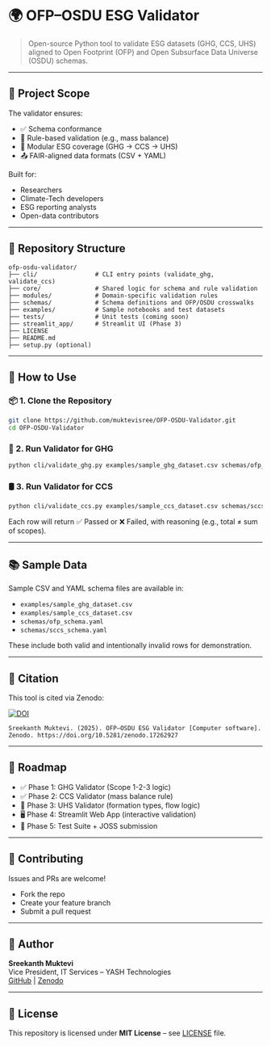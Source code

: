 # 🌍 OFP–OSDU ESG Validator

> Open-source Python tool to validate ESG datasets (GHG, CCS, UHS) aligned to Open Footprint (OFP) and Open Subsurface Data Universe (OSDU) schemas.

---

## 🧭 Project Scope

The validator ensures:
- ✅ Schema conformance
- 📏 Rule-based validation (e.g., mass balance)
- 🔄 Modular ESG coverage (GHG → CCS → UHS)
- 📤 FAIR-aligned data formats (CSV + YAML)

Built for:
- Researchers
- Climate-Tech developers
- ESG reporting analysts
- Open-data contributors

---

## 📁 Repository Structure

```text
ofp-osdu-validator/
├── cli/                # CLI entry points (validate_ghg, validate_ccs)
├── core/               # Shared logic for schema and rule validation
├── modules/            # Domain-specific validation rules
├── schemas/            # Schema definitions and OFP/OSDU crosswalks
├── examples/           # Sample notebooks and test datasets
├── tests/              # Unit tests (coming soon)
├── streamlit_app/      # Streamlit UI (Phase 3)
├── LICENSE
├── README.md
├── setup.py (optional)
```

---

## 🚀 How to Use

### 📦 1. Clone the Repository
```bash
git clone https://github.com/muktevisree/OFP-OSDU-Validator.git
cd OFP-OSDU-Validator
```

### 🧪 2. Run Validator for GHG
```bash
python cli/validate_ghg.py examples/sample_ghg_dataset.csv schemas/ofp_schema.yaml
```

### 🛢️ 3. Run Validator for CCS
```bash
python cli/validate_ccs.py examples/sample_ccs_dataset.csv schemas/sccs_schema.yaml
```

Each row will return ✅ Passed or ❌ Failed, with reasoning (e.g., total ≠ sum of scopes).

---

## 📚 Sample Data

Sample CSV and YAML schema files are available in:
- `examples/sample_ghg_dataset.csv`
- `examples/sample_ccs_dataset.csv`
- `schemas/ofp_schema.yaml`
- `schemas/sccs_schema.yaml`

These include both valid and intentionally invalid rows for demonstration.

---

## 🔬 Citation

This tool is cited via Zenodo:

[![DOI](https://zenodo.org/badge/DOI/10.5281/zenodo.17262927.svg)](https://doi.org/10.5281/zenodo.17262927)

```
Sreekanth Muktevi. (2025). OFP–OSDU ESG Validator [Computer software]. Zenodo. https://doi.org/10.5281/zenodo.17262927
```

---

## 🔮 Roadmap

- ✅ Phase 1: GHG Validator (Scope 1-2-3 logic)
- ✅ Phase 2: CCS Validator (mass balance rule)
- 🔄 Phase 3: UHS Validator (formation types, flow logic)
- 🖥️ Phase 4: Streamlit Web App (interactive validation)
- 🧪 Phase 5: Test Suite + JOSS submission

---

## 🤝 Contributing

Issues and PRs are welcome!
- Fork the repo
- Create your feature branch
- Submit a pull request

---

## 👤 Author
**Sreekanth Muktevi**  
Vice President, IT Services – YASH Technologies  
[GitHub](https://github.com/muktevisree) | [Zenodo](https://zenodo.org/records/17262927)

---

## 🪪 License

This repository is licensed under **MIT License** – see [LICENSE](LICENSE) file.
